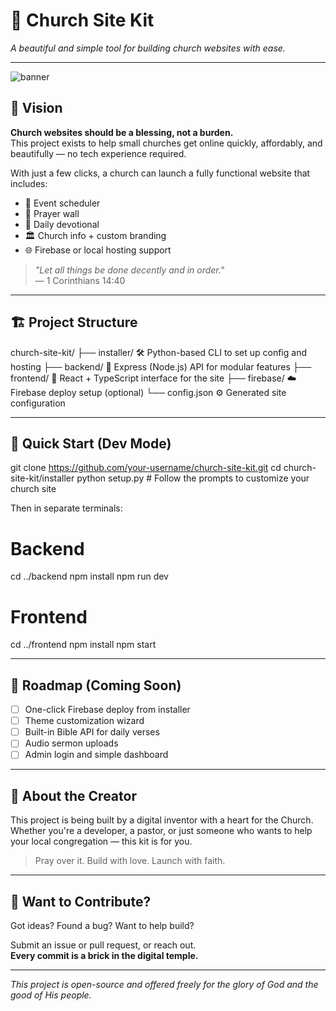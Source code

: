
# 🙌 Church Site Kit

*A beautiful and simple tool for building church websites with ease.*

---

![banner](https://via.placeholder.com/1200x300.png?text=Church+Site+Kit)

## 📖 Vision

**Church websites should be a blessing, not a burden.**  
This project exists to help small churches get online quickly, affordably, and beautifully — no tech experience required.

With just a few clicks, a church can launch a fully functional website that includes:

- 📅 Event scheduler  
- 🙏 Prayer wall  
- 📖 Daily devotional  
- 🏛️ Church info + custom branding  
- 🌐 Firebase or local hosting support

> _"Let all things be done decently and in order."_  
> — 1 Corinthians 14:40

---

## 🏗️ Project Structure

church-site-kit/
├── installer/      🛠️  Python-based CLI to set up config and hosting
├── backend/        🔁  Express (Node.js) API for modular features
├── frontend/       🎨  React + TypeScript interface for the site
├── firebase/       ☁️  Firebase deploy setup (optional)
└── config.json     ⚙️  Generated site configuration

---

## 🚀 Quick Start (Dev Mode)

git clone https://github.com/your-username/church-site-kit.git
cd church-site-kit/installer
python setup.py  # Follow the prompts to customize your church site

Then in separate terminals:

# Backend
cd ../backend
npm install
npm run dev

# Frontend
cd ../frontend
npm install
npm start

---

## 🌱 Roadmap (Coming Soon)

- [ ] One-click Firebase deploy from installer  
- [ ] Theme customization wizard  
- [ ] Built-in Bible API for daily verses  
- [ ] Audio sermon uploads  
- [ ] Admin login and simple dashboard  

---

## 🙏 About the Creator

This project is being built by a digital inventor with a heart for the Church.  
Whether you're a developer, a pastor, or just someone who wants to help your local congregation — this kit is for you.

> Pray over it. Build with love. Launch with faith.

---

## 🤝 Want to Contribute?

Got ideas? Found a bug? Want to help build?

Submit an issue or pull request, or reach out.  
**Every commit is a brick in the digital temple.**

---

_This project is open-source and offered freely for the glory of God and the good of His people._
